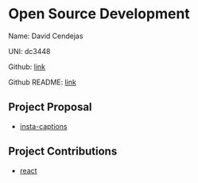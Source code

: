 # Open Source Development

Name: David Cendejas

UNI: dc3448

Github: [link](https://github.com/DavidCendejas)

Github README: [link](https://github.com/DavidCendejas/DavidCendejas/blob/main/README.md)


## Project Proposal
- [insta-captions](../projects/insta-captions.md)

## Project Contributions
- [react](../projects/react.md)
